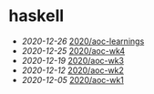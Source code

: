 # haskell

- *2020-12-26* [2020/aoc-learnings](./2020/aoc-learnings)
- *2020-12-25* [2020/aoc-wk4](./2020/aoc-wk4)
- *2020-12-19* [2020/aoc-wk3](./2020/aoc-wk3)
- *2020-12-12* [2020/aoc-wk2](./2020/aoc-wk2)
- *2020-12-05* [2020/aoc-wk1](./2020/aoc-wk1)
